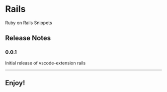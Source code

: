 # Rails
Ruby on Rails Snippets

## Release Notes

### 0.0.1
Initial release of vscode-extension rails

---
## Enjoy!